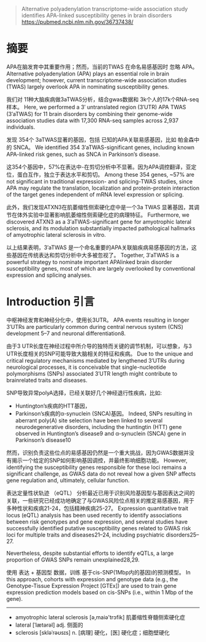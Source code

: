 > Alternative polyadenylation transcriptome-wide association study identifies APA-linked susceptibility genes in brain disorders
> https://pubmed.ncbi.nlm.nih.gov/36737438/

# 摘要

APA在脑发育中其重要作用；然而，当前的TWAS 在命名易感基因时 忽略 APA。
Alternative polyadenylation (APA) plays an essential role in brain development; however, current transcriptome-wide association studies (TWAS) largely overlook APA in nominating susceptibility genes. 

我们对 11种大脑疾病做3aTWAS分析，结合gwas数据和 3k个人的17k个RNA-seq样本。
Here, we performed a 3′ untranslated region (3′UTR) APA TWAS (3′aTWAS) for 11 brain disorders by combining their genome-wide association studies data with 17,300 RNA-seq samples across 2,937 individuals. 

发现 354个 3aTWAS显著的基因，包括 已知的APA关联易感基因，比如 帕金森中的 SNCA。
We identified 354 3′aTWAS-significant genes, including known APA-linked risk genes, such as SNCA in Parkinson’s disease.

这354个基因中，57%在表达中-在剪切分析中不显著。因为APA调控翻译，亚定位，蛋白互作，独立于表达水平和剪切。
Among these 354 genes, ~57% are not significant in traditional expression- and
splicing-TWAS studies, since APA may regulate the translation, localization and
protein-protein interaction of the target genes independent of mRNA level
expression or splicing. 



此外，我们发现ATXN3在肌萎缩性侧索硬化症中是一个3a TWAS 显著基因，其调节在体外实验中显著影响肌萎缩性侧索硬化症的病理特征。
Furthermore, we discovered ATXN3 as a 3′aTWAS-significant gene for amyotrophic lateral sclerosis, and its modulation substantially impacted pathological hallmarks of amyotrophic lateral sclerosis in vitro. 


以上结果表明，3′aTWAS 是一个命名重要的APA关联脑疾病易感基因的方法，这些基因在传统表达和剪切分析中大多被忽视了。
Together, 3′aTWAS is a powerful strategy to nominate important APAlinked brain disorder susceptibility genes, most of which are largely overlooked by conventional expression and splicing analyses.





# Introduction 引言

中枢神经发育和神经分化中，使用长3UTR。
APA events resulting in longer 3′UTRs are particularly common during central nervous system (CNS) development 5–7 and neuronal differentiation8.


由于3 UTR长度在神经过程中所介导的独特而关键的调节机制，可以想象，与3 UTR长度相关的SNP可能导致大脑相关的特征和疾病。
Due to the unique and critical regulatory mechanisms mediated by lengthened 3′UTRs during neurological processes, it is conceivable that single-nucleotide polymorphisms (SNPs) associated 3′UTR length might contribute to brainrelated traits and diseases.

SNP导致异常polyA选择，已经关联好几个神经退行性疾病，比如: 
- Huntington’s疾病的HTT基因，
- Parkinson’s疾病的α-synuclein (SNCA)基因。
Indeed, SNPs resulting in aberrant poly(A) site selection have been linked to several neurodegenerative disorders, including the huntingtin (HTT) gene observed in Huntington’s disease9 and α-synuclein (SNCA) gene in Parkinson’s disease10


然而，识别负责这些位点的易感基因仍然是一个重大挑战，因为GWAS数据并没有揭示一个给定的SNP如何影响基因调控，并最终影响细胞功能。
However, identifying the susceptibility genes responsible for these loci remains a significant challenge, as GWAS data do not reveal how a given SNP affects gene regulation and, ultimately, cellular function.


表达定量性状轨迹 （eQTL） 分析最近已用于识别风险基因型与基因表达之间的关联，一些研究已经成功地确定了与GWAS风险位点相关的推定易感基因，用于多种性状和疾病21-24，包括精神疾病25-27。
Expression quantitative trait locus (eQTL) analysis has been used recently to identify associations between risk genotypes and gene expression, and several studies have successfully identified putative susceptibility genes related to GWAS risk loci for multiple traits and diseases21–24, including psychiatric disorders25–27. 

Nevertheless, despite substantial efforts to identify eQTLs, a large proportion of GWAS SNPs remain unexplained28,29.

使用 表达 + 基因型 数据，训练 基于cis-SNP(1Mbp内的基因)的预测模型。
In this approach, cohorts with expression and genotype data (e.g., the Genotype-Tissue Expression Project [GTEx]) are used to train gene expression prediction models based on cis-SNPs (i.e., within 1 Mbp of the gene).











---

- amyotrophic lateral sclerosis [ə,maiə'trɔfik] 肌萎缩性脊髓侧索硬化症
- lateral [ˈlætərəl] adj. 侧面的
- sclerosis [skləˈrəʊsɪs] n. [病理] 硬化，[医] 硬化症；细胞壁硬化
